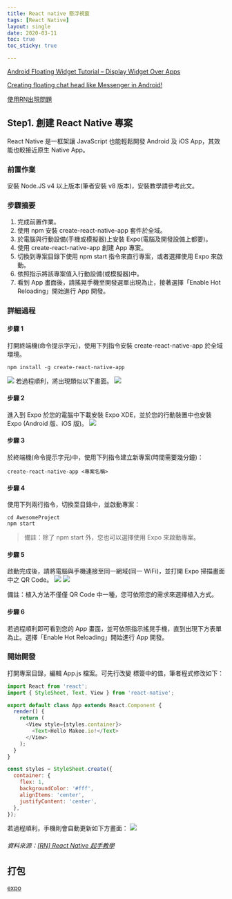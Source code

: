 ```yaml
---
title: React native 懸浮視窗
tags: [React Native]
layout: single
date: 2020-03-11
toc: true
toc_sticky: true

---
```


[Android Floating Widget Tutorial – Display Widget Over Apps](https://www.simplifiedcoding.net/android-floating-widget-tutorial/)

[Creating floating chat head like Messenger in Android!](https://thunderwiring.wordpress.com/2018/04/01/creating-floating-chat-head-like-messenger-in-android/)

[使用RN出現問題](https://stackoverflow.com/questions/52339231/floating-widget-in-react-native)

## Step1. 創建 React Native 專案
React Native 是一框架讓 JavaScript 也能輕鬆開發 Android 及 iOS App，其效能也較接近原生 Native App。
### 前置作業
安裝 Node.JS v4 以上版本(筆者安裝 v8 版本)，安裝教學請參考此文。
### 步驟摘要
1. 完成前置作業。
2. 使用 npm 安裝 create-react-native-app 套件於全域。
3. 於電腦與行動設備(手機或模擬器)上安裝 Expo(電腦及開發設備上都要)。
4. 使用 create-react-native-app 創建 App 專案。
5. 切換到專案目錄下使用 npm start 指令來直行專案，或者選擇使用 Expo 來啟動。
6. 依照指示將該專案值入行動設備(或模擬器)中。
7. 看到 App 畫面後，請搖晃手機至開發選單出現為止，接著選擇「Enable Hot Reloading」開始進行 App 開發。

### 詳細過程
#### 步驟 1
打開終端機(命令提示字元)，使用下列指令安裝 create-react-native-app 於全域環境。
```
npm install -g create-react-native-app
```
![](https://i.imgur.com/aqbPmv7.png)
若過程順利，將出現類似以下畫面。 
![](https://i.imgur.com/DFX4ACl.png)

#### 步驟 2
進入到 Expo 於您的電腦中下載安裝 Expo XDE，並於您的行動裝置中也安裝 Expo (Android 版、iOS 版)。
![](https://i.imgur.com/U0kVG3h.png)



#### 步驟 3
於終端機(命令提示字元)中，使用下列指令建立新專案(時間需要幾分鐘)：
```
create-react-native-app <專案名稱>  
```

#### 步驟 4
使用下列兩行指令，切換至目錄中，並啟動專案：
```
cd AwesomeProject  
npm start  
```

> 備註：除了 npm start 外，您也可以選擇使用 Expo 來啟動專案。

#### 步驟 5
啟動完成後，請將電腦與手機連接至同一網域(同一 WiFi)，並打開 Expo 掃描畫面中之 QR Code。
![](https://i.imgur.com/1kOurWu.png)
![](https://i.imgur.com/g95iHj7.png)



備註：植入方法不僅僅 QR Code 中一種，您可依照您的需求來選擇植入方式。

#### 步驟 6
若過程順利即可看到您的 App 畫面，並可依照指示搖晃手機，直到出現下方表單為止。選擇「Enable Hot Reloading」開始進行 App 開發。



### 開始開發
打開專案目錄，編輯 App.js 檔案。可先行改變 <Text> 標簽中的值，筆者程式修改如下：

``` javascript
import React from 'react';  
import { StyleSheet, Text, View } from 'react-native';

export default class App extends React.Component {  
  render() {
    return (
      <View style={styles.container}>
        <Text>Hello Makee.io!</Text>
      </View>
    );
  }
}

const styles = StyleSheet.create({  
  container: {
    flex: 1,
    backgroundColor: '#fff',
    alignItems: 'center',
    justifyContent: 'center',
  },
});
```

若過程順利，手機則會自動更新如下方畫面：
![](https://i.imgur.com/gj94Wbw.png)

###### 資料來源：[[RN] React Native 起手教學](https://oranwind.org/react-native-started/)

## 打包
[expo](https://stackoverflow.com/questions/44301539/react-native-generate-apk-and-ipa-using-expo)

